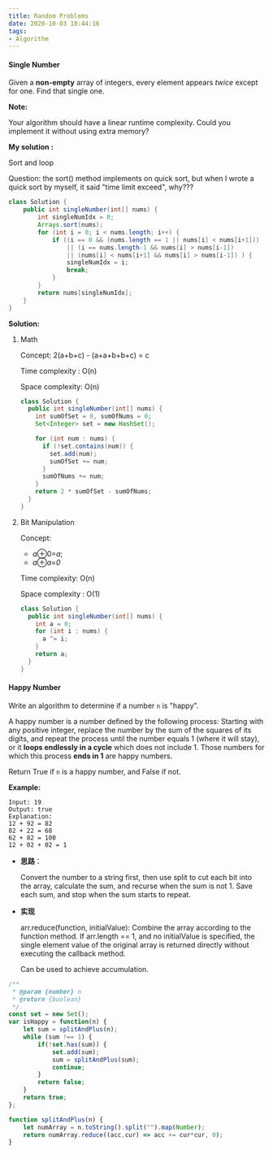 ```yaml
---
title: Random Problems
date: 2020-10-03 18:44:16
tags:
- Algorithm
---
```




#### Single Number

Given a **non-empty** array of integers, every element appears *twice* except for one. Find that single one.

**Note:**

Your algorithm should have a linear runtime complexity. Could you implement it without using extra memory?

**My solution :**

Sort and loop

Question: the sort() method implements on quick sort, but when I wrote a quick sort by myself, it said "time limit exceed", why???

```java
class Solution {
    public int singleNumber(int[] nums) {
        int singleNumIdx = 0;
        Arrays.sort(nums);
        for (int i = 0; i < nums.length; i++) {
            if ((i == 0 && (nums.length == 1 || nums[i] < nums[i+1])) 
                || (i == nums.length-1 && nums[i] > nums[i-1])
                || (nums[i] < nums[i+1] && nums[i] > nums[i-1]) ) {
                singleNumIdx = i;
                break;
            }
        }
        return nums[singleNumIdx];
    }  
}
```

**Solution:**

1. Math

   Concept: 2(a+b+c) - (a+a+b+b+c) = c

   Time complexity : O(n)

   Space complexity: O(n)

   ```Java
   class Solution {
     public int singleNumber(int[] nums) {
       int sumOfSet = 0, sumOfNums = 0;
       Set<Integer> set = new HashSet();
   
       for (int num : nums) {
         if (!set.contains(num)) {
           set.add(num);
           sumOfSet += num;
         }
         sumOfNums += num;
       }
       return 2 * sumOfSet - sumOfNums;
     }
   }
   ```



2. Bit Manipulation

   Concept: 

   * *a*⊕0=*a*; 
   * *a*⊕*a*=*0*

   Time complexity: O(n)

   Space complexity : O(1)

   ```java
   class Solution {
     public int singleNumber(int[] nums) {
       int a = 0;
       for (int i : nums) {
         a ^= i;
       }
       return a;
     }
   }
   ```

   

#### Happy Number

Write an algorithm to determine if a number `n` is "happy".

A happy number is a number defined by the following process: Starting with any positive integer, replace the number by the sum of the squares of its digits, and repeat the process until the number equals 1 (where it will stay), or it **loops endlessly in a cycle** which does not include 1. Those numbers for which this process **ends in 1** are happy numbers.

Return True if `n` is a happy number, and False if not.

**Example:** 

```
Input: 19
Output: true
Explanation: 
12 + 92 = 82
82 + 22 = 68
62 + 82 = 100
12 + 02 + 02 = 1
```



- **思路**：

  Convert the number to a string first, then use split to cut each bit into the array, calculate the sum, and recurse when the sum is not 1. Save each sum, and stop when the sum starts to repeat.

* **实现**

  arr.reduce(function, initialValue): Combine the array according to the function method. If arr.length == 1, and no initialValue is specified, the single element value of the original array is returned directly without executing the callback method.

  Can be used to achieve accumulation.

```javascript
/**
 * @param {number} n
 * @return {boolean}
 */
const set = new Set();
var isHappy = function(n) {
    let sum = splitAndPlus(n);
    while (sum !== 1) {
        if(!set.has(sum)) {
            set.add(sum);
            sum = splitAndPlus(sum);
            continue;
        }
        return false;
    }
    return true;
};

function splitAndPlus(n) {
    let numArray = n.toString().split("").map(Number);
    return numArray.reduce((acc,cur) => acc += cur*cur, 0);
}
```



